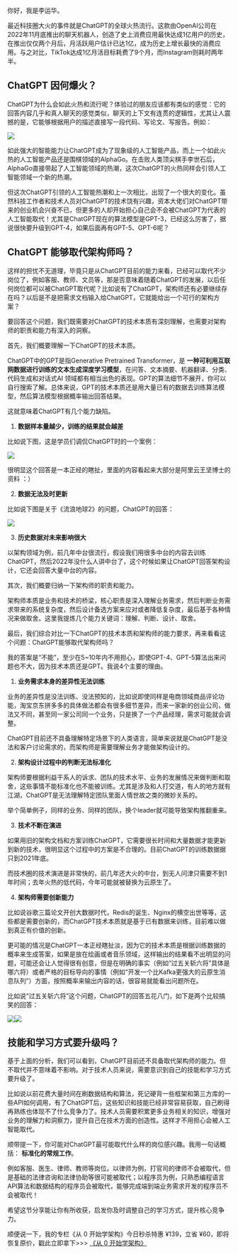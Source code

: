 你好，我是李运华。

最近科技圈大火的事件就是ChatGPT的全球火热流行。这款由OpenAI公司在2022年11月底推出的聊天机器人，创造了史上消费应用最快达成1亿用户的历史，在推出仅仅两个月后，月活跃用户估计已达1亿，成为历史上增长最快的消费应用。与之对比，TikTok达成1亿月活目标耗费了9个月，而Instagram则耗时两年半。

## ChatGPT 因何爆火？

ChatGPT为什么会如此火热和流行呢？体验过的朋友应该都有类似的感觉：它的回答内容几乎和真人聊天的感觉类似，聊天的上下文有连贯的逻辑性，尤其让人震撼的是，它能够根据用户的描述直接写一段代码、写论文、写报告。例如：

![](https://static001.geekbang.org/resource/image/f2/c3/f23db6a4909619d9c8c14876ed8f62c3.png?wh=793x1135)

如此强大的智能能力让ChatGPT成为了现象级的人工智能产品，而上一个如此火热的人工智能产品还是围棋领域的AlphaGo。在击败人类顶尖棋手李世石后，AlphaGo直接带起了人工智能领域的热潮，这次ChatGPT的火热同样会引领人工智能领域一个新的热潮。

但这次ChatGPT引领的人工智能热潮和上一次相比，出现了一个很大的变化。虽然科技工作者和技术人员对ChatGPT的技术饶有兴趣，资本大佬们对ChatGPT带来的创业机会兴奋不已，但更多的人却开始担心自己会不会被ChatGPT为代表的人工智能取代！尤其是ChatGPT现在的算法模型是GPT-3，已经这么厉害了，据说很快要升级到GPT-4，如果后面再有GPT-5、GPT-6呢？

## ChatGPT 能够取代架构师吗？

这样的担忧不无道理，毕竟只是从ChatGPT目前的能力来看，已经可以取代不少岗位了，例如客服、教师、文员等，那是否意味着随着ChatGPT的发展，以后任何岗位都可以被ChatGPT取代呢？比如说有了ChatGPT，架构师还有必要继续存在吗？以后是不是把需求文档输入给ChatGPT，它就能给出一个可行的架构方案？

要回答这个问题，我们既需要对ChatGPT的技术本质有深刻理解，也需要对架构师的职责和能力有深入的洞察。

首先，我们概要理解一下ChatGPT的技术本质。

ChatGPT中的GPT是指Generative Pretrained Transformer，是 **一种可利用互联网数据进行训练的文本生成深度学习模型**，在问答、文本摘要、机器翻译、分类、代码生成和对话式AI 领域都有相当出色的表现。GPT的算法细节不展开，你可以自行搜索了解。总体来说，GPT的技术本质还是用大量已有的数据去训练算法模型，然后算法模型根据概率输出回答结果。

这就意味着ChatGPT有几个能力缺陷。

1. **数据样本量越少，训练的结果就会越差**

比如说下图，这是学员们调侃ChatGPT时的一个案例：

![](https://static001.geekbang.org/resource/image/c7/b3/c7d95f66fc9de03b9d7bfde14a6640b3.jpg?wh=734x359)

很明显这个回答是一本正经的瞎扯，里面的内容看起来大部分是阿里云王坚博士的资料 ：）

2. **数据无法及时更新**

比如说下图是关于《流浪地球2》的问题，ChatGPT的回答：

![](https://static001.geekbang.org/resource/image/88/c0/882c92e9422e22f183346685b4a3c9c0.png?wh=855x242)

3. **历史数据对未来影响很大**

以架构领域为例，前几年中台很流行，假设我们用很多中台的内容去训练ChatGPT，然后2022年没什么人讲中台了，这个时候如果让ChatGPT回答架构设计，它还会回答大量中台的内容。

其次，我们概要归纳一下架构师的职责和能力。

架构师本质是业务和技术的桥梁，核心职责是深入理解业务需求，然后判断业务需求带来的系统复杂度，然后设计备选方案来应对或者降低复杂度，最后基于各种情况来做取舍。这里我提炼几个能力关键词：理解、判断、设计、取舍。

最后，我们综合对比一下ChatGPT的技术本质和架构师的能力要求，再来看看这个问题：ChatGPT能够取代架构师吗？

我的答案是“不能”，至少在5~10年内不用担心，即使GPT-4、GPT-5算法出来问题也不大，因为技术本质还是GPT。我说4个主要的理由。

1. **业务需求本身的差异性无法训练**

业务的差异性是没法训练、没法预知的，比如说即使同样是电商领域商品评论功能，淘宝京东拼多多的具体做法都会有很多细节差异，而来一家新的创业公司，做法又不同，甚至同一家公司同一个业务，只是换了一个产品经理，需求可能就会调整。

ChatGPT目前还不具备理解特定场景下的人类语言，简单来说就是ChatGPT是没法和客户讨论需求的，而架构师是需要理解业务才能做架构设计的。

2. **架构设计过程中的判断无法标准化**

架构师要根据利益干系人的诉求、团队的技术水平、业务的发展情况来做判断和取舍，这些事情不能标准化也不能被训练。尤其是涉及和人打交道，有人的地方就有江湖，ChatGPT是无法理解特定团队里面人情世故之类的微妙关系的。

举个简单例子，同样的业务、同样的团队，换个leader就可能导致架构推翻重来。

3. **技术不断在演进**

如果用旧的架构文档和方案训练ChatGPT，它需要很长时间和大量数据才能更新到新的技术，很明显这个过程中的方案是不合理的。目前ChatGPT的训练数据据只到2021年底。

而技术圈的技术演进是非常快的，前几年还大火的中台，到无人问津只需要不到1年时间；去年火热的低代码，今年可能就被替换为云原生了。

4. **架构师需要创新能力**

比如说谷歌三篇论文开创大数据时代，Redis的诞生、Nginx的横空出世等等，这些都是需要创新的，而ChatGPT技术本质就是基于已有数据来训练，目前难以做到真正有价值的创新。

更可能的情况是ChatGPT一本正经瞎扯淡，因为它的技术本质是根据训练数据的概率来生成答案，如果是放在绘画或者音乐领域，这样输出的结果看不出明显的问题，可能还会让人觉得很有创意，但是在明确的事实（例如“过五关斩六将”具体是哪六将）或者严格的目标导向的事情（例如“开发一个比Kafka更强大的云原生消息队列”）方面，按照概率来输出内容的话，很容易就能看出问题所在。

比如说“过五关斩六将”这个问题，ChatGPT的回答五花八门，如下是两个比较搞笑的回答：

![](https://static001.geekbang.org/resource/image/21/c3/21dcce7702aa74b2a5242fb2d47be6c3.jpg?wh=815x201)![](https://static001.geekbang.org/resource/image/9c/9d/9c9015a3522f998b42c37dcd59acf59d.jpg?wh=865x199)

## 技能和学习方式要升级吗？

基于上面的分析，我们可以看到，ChatGPT目前还不具备取代架构师的能力。但不取代并不意味着不影响。对于技术人员来说，需要意识到自己的技能和学习方式要升级了。

比如说以前花费大量时间在刷数据结构和算法，死记硬背一些框架和第三方库的一些API如何调用，有了ChatGPT后，这些知识和技能已经非常容易获取，自己刷得再熟练也体现不了什么竞争力了。技术人员需要积累更多业务相关的知识，增强对业务的理解力和洞察力，提升自己在技术方面的创造性。这样才不用担心会被人工智能取代。

顺带提一下，你可能对ChatGPT最可能取代什么样的岗位感兴趣。我用一句话概括： **标准化的常规工作**。

例如客服、医生、律师、教师等岗位。以律师为例，打官司的律师不会被取代，但是基础的法律咨询和法律协助等很可能被取代；以程序员为例，只熟悉编程语言API算法和数据结构的程序员会被取代，能够完成端到端业务需求开发的程序员不会被取代！

希望这节分享能让你有所收获，启发你及时调整自己的学习方式，提升核心竞争力。

顺便说一下，我的专栏《从 0 开始学架构》今日秒杀特惠 ¥139，立省 ¥60，即将恢复原价，戳此立即拿下>>> [《从 0 开始学架构》](https://time.geekbang.org/column/intro/81?utm_term=zeusL1YLI&utm_source=geektime&utm_medium=geektime&utm_campaign=100006601&utm_content=text)